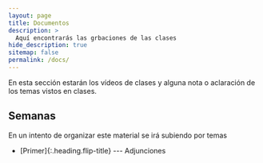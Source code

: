 ```yaml
---
layout: page
title: Documentos
description: >
  Aquí encontrarás las grbaciones de las clases 
hide_description: true
sitemap: false
permalink: /docs/
---
```


En esta sección estarán los vídeos de clases y alguna nota o aclaración de los temas vistos en clases.


## Semanas
En un intento de organizar este material se irá subiendo por temas
* [Primer]{:.heading.flip-title} --- Adjunciones




[primera]: primera.md


